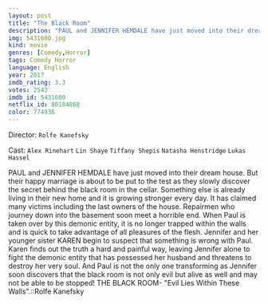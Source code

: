 ```yaml
---
layout: post
title: "The Black Room"
description: "PAUL and JENNIFER HEMDALE have just moved into their dream house. But their happy marriage is about to be put to the test as they slowly discover the secret behind the black room in the cellar. Something else is already living in their new home and it is growing stronger every day. It has claimed many victims including the last owners of the house. Repairmen who journey down into the basement soon meet a horrible end. When Paul is t.."
img: 5431600.jpg
kind: movie
genres: [Comedy,Horror]
tags: Comedy Horror 
language: English
year: 2017
imdb_rating: 3.3
votes: 2543
imdb_id: 5431600
netflix_id: 80184868
color: 774936
---
```

Director: `Rolfe Kanefsky`  

Cast: `Alex Rinehart` `Lin Shaye` `Tiffany Shepis` `Natasha Henstridge` `Lukas Hassel` 

PAUL and JENNIFER HEMDALE have just moved into their dream house. But their happy marriage is about to be put to the test as they slowly discover the secret behind the black room in the cellar. Something else is already living in their new home and it is growing stronger every day. It has claimed many victims including the last owners of the house. Repairmen who journey down into the basement soon meet a horrible end. When Paul is taken over by this demonic entity, it is no longer trapped within the walls and is quick to take advantage of all pleasures of the flesh. Jennifer and her younger sister KAREN begin to suspect that something is wrong with Paul. Karen finds out the truth a hard and painful way, leaving Jennifer alone to fight the demonic entity that has possessed her husband and threatens to destroy her very soul. And Paul is not the only one transforming as Jennifer soon discovers that the black room is not only evil but alive as well and may not be able to be stopped! THE BLACK ROOM- "Evil Lies Within These Walls".::Rolfe Kanefsky